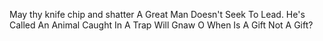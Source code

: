 May thy knife chip and shatter
A Great Man Doesn't Seek To Lead. He's Called
An Animal Caught In A Trap Will Gnaw O
When Is A Gift Not A Gift?
